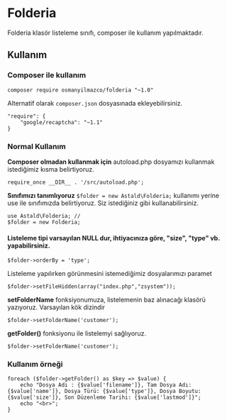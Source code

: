 # Folderia
Folderia klasör listeleme sınıfı, composer ile kullanım yapılmaktadır.

## Kullanım
### Composer ile kullanım

```composer require osmanyilmazco/folderia "~1.0"```

Alternatif olarak ```composer.json``` dosyasınada ekleyebilirsiniz.
```
"require": {
    "google/recaptcha": "~1.1"
}
```

### Normal Kullanım
**Composer olmadan kullanmak için** autoload.php dosyamızı kullanmak istediğimiz kısma belirtiyoruz.
```
require_once __DIR__ . '/src/autoload.php';
```

**Sınıfımızı tanımlıyoruz** ```$folder = new Astald\Folderia;``` kullanımı yerine use ile sınıfımızda belirtiyoruz.  Siz istediğiniz gibi kullanabilirsiniz.
```
use Astald\Folderia; // 
$folder = new Folderia;
```

#### Listeleme tipi varsayılan NULL dur, ihtiyacınıza göre, **"size", "type"** vb. yapabilirsiniz.

```
$folder->orderBy = 'type';
```

Listeleme yapılırken görünmesini istemediğimiz dosyalarımızı paramet
```
$folder->setFileHidden(array("index.php","zsystem"));
```

**setFolderName** fonksiyonumuza, listelemenin baz alınacağı klasörü yazıyoruz. Varsayılan kök dizindir
```
$folder->setFolderName('customer');
```

**getFolder()** fonksiyonu ile listelemyi sağlıyoruz.
```
$folder->setFolderName('customer');
```

### Kullanım örneği
```
foreach ($folder->getFolder() as $key => $value) {
	echo "Dosya Adı : {$value['filename']}, Tam Dosya Adı: {$value['name']}, Dosya Türü: {$value['type']}, Dosya Boyutu: {$value['size']}, Son Düzenleme Tarihi: {$value['lastmod']}";
	echo "<br>";
}
```
